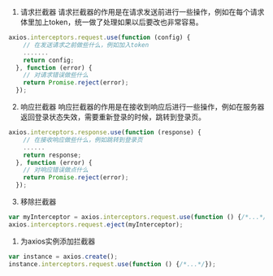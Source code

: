 1. 请求拦截器
请求拦截器的作用是在请求发送前进行一些操作，例如在每个请求体里加上token，统一做了处理如果以后要改也非常容易。
```js
axios.interceptors.request.use(function (config) {
    // 在发送请求之前做些什么，例如加入token
    .......
    return config;
  }, function (error) {
    // 对请求错误做些什么
    return Promise.reject(error);
  });
```
2. 响应拦截器
响应拦截器的作用是在接收到响应后进行一些操作，例如在服务器返回登录状态失效，需要重新登录的时候，跳转到登录页。
```js
axios.interceptors.response.use(function (response) {
    // 在接收响应做些什么，例如跳转到登录页
    ......
    return response;
  }, function (error) {
    // 对响应错误做点什么
    return Promise.reject(error);
  });
```
3. 移除拦截器
```js
var myInterceptor = axios.interceptors.request.use(function () {/*...*/});
axios.interceptors.request.eject(myInterceptor);
```
1. 为axios实例添加拦截器
```js
var instance = axios.create();
instance.interceptors.request.use(function () {/*...*/});
```